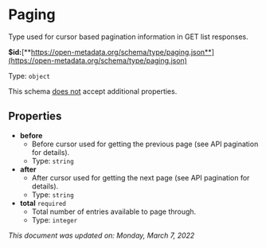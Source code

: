 # Paging

Type used for cursor based pagination information in GET list responses.

**$id:**[**https://open-metadata.org/schema/type/paging.json**](https://open-metadata.org/schema/type/paging.json)

Type: `object`

This schema <u>does not</u> accept additional properties.

## Properties
 - **before**
	 - Before cursor used for getting the previous page (see API pagination for details).
	 - Type: `string`
 - **after**
	 - After cursor used for getting the next page (see API pagination for details).
	 - Type: `string`
 - **total** `required`
	 - Total number of entries available to page through.
	 - Type: `integer`


_This document was updated on: Monday, March 7, 2022_